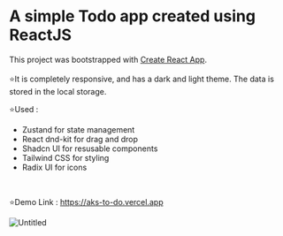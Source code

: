 # A simple Todo app created using ReactJS

This project was bootstrapped with [Create React App](https://github.com/facebook/create-react-app).
</br></br>
⭐It is completely responsive, and has a dark and light theme. The data is stored in the local storage.
</br>

⭐Used :
<ul>
  <li>Zustand for state management</li>
  <li>React dnd-kit for drag and drop</li>
  <li>Shadcn UI for resusable components</li>
  <li>Tailwind CSS for styling</li> 
  <li>Radix UI for icons</li>
</ul>
</br>

⭐Demo Link : https://aks-to-do.vercel.app

![Untitled](https://github.com/Akshaypmna18/to-do/assets/67232475/0aadcac0-7eb7-4d4e-a12f-d4026843e028)
